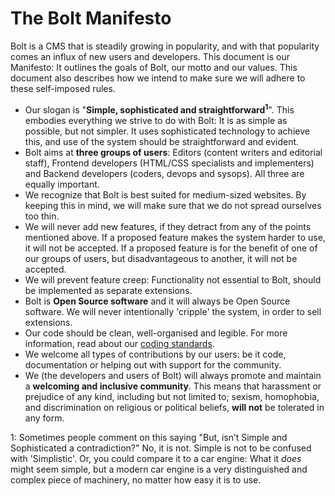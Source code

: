 The Bolt Manifesto
==================

Bolt is a CMS that is steadily growing in popularity, and with that popularity
comes an influx of new users and developers. This document is our Manifesto: It
outlines the goals of Bolt, our motto and our values. This document also
describes how we intend to make sure we will adhere to these self-imposed
rules.

- Our slogan is "**Simple, sophisticated and straightforward<sup>1</sup>**".
  This embodies everything we strive to do with Bolt: It is as simple as
  possible, but not simpler. It uses sophisticated technology to achieve this,
  and use of the system should be straightforward and evident.
- Bolt aims at **three groups of users**: Editors (content writers and
  editorial staff), Frontend developers (HTML/CSS specialists and implementers)
  and Backend developers (coders, devops and sysops). All three are equally
  important.
- We recognize that Bolt is best suited for medium-sized websites. By keeping
  this in mind, we will make sure that we do not spread ourselves too thin.
- We will never add new features, if they detract from any of the points
  mentioned above. If a proposed feature makes the system harder to use, it
  will not be accepted. If a proposed feature is for the benefit of one of our
  groups of users, but disadvantageous to another, it will not be accepted.
- We will prevent feature creep: Functionality not essential to Bolt, should be
  implemented as separate extensions.
- Bolt is **Open Source software** and it will always be Open Source software.
  We will never intentionally 'cripple' the system, in order to sell
  extensions.
- Our code should be clean, well-organised and legible. For more information,
  read about our [coding standards](./internals/code-quality).
- We welcome all types of contributions by our users: be it code, documentation
  or helping out with support for the community.
- We (the developers and users of Bolt) will always promote and maintain a
  **welcoming and inclusive community**. This means that harassment or
  prejudice of any kind, including but not limited to; sexism, homophobia, and
  discrimination on religious or political beliefs, **will not** be tolerated
  in any form.


1: Sometimes people comment on this saying "But, isn’t Simple and Sophisticated
a contradiction?" No, it is not. Simple is not to be confused with
'Simplistic'. Or, you could compare it to a car engine: What it _does_ might
seem simple, but a modern car engine is a very distinguished and complex piece
of machinery, no matter how easy it is to use.
